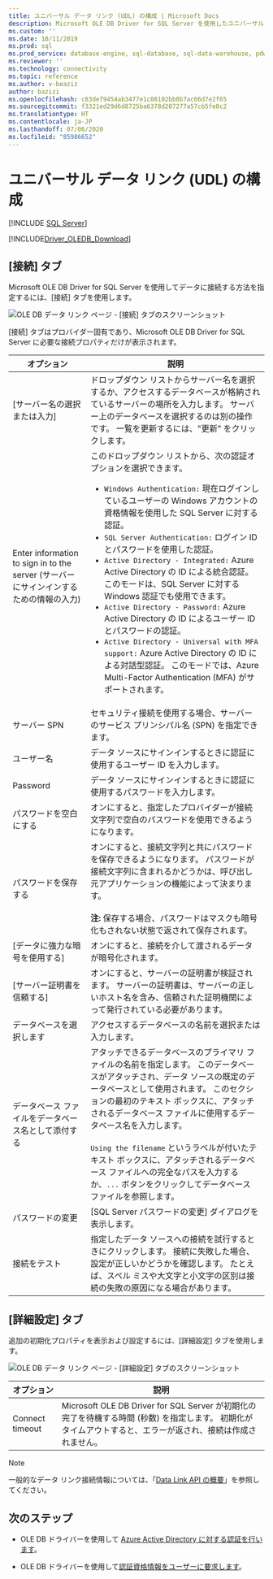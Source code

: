 ```yaml
---
title: ユニバーサル データ リンク (UDL) の構成 | Microsoft Docs
description: Microsoft OLE DB Driver for SQL Server を使用したユニバーサル データ リンク (UDL) の構成
ms.custom: ''
ms.date: 10/11/2019
ms.prod: sql
ms.prod_service: database-engine, sql-database, sql-data-warehouse, pdw
ms.reviewer: ''
ms.technology: connectivity
ms.topic: reference
ms.author: v-beaziz
author: bazizi
ms.openlocfilehash: c83def9454ab3477e1c08102bb0b7ac66d7e2f65
ms.sourcegitcommit: f3321ed29d6d8725ba6378d207277a57cb5fe8c2
ms.translationtype: HT
ms.contentlocale: ja-JP
ms.lasthandoff: 07/06/2020
ms.locfileid: "85986652"
---
```

# <a name="universal-data-link-udl-configuration"></a>ユニバーサル データ リンク (UDL) の構成
[!INCLUDE [SQL Server](../../../includes/applies-to-version/sql-asdb-asdbmi-asa-pdw.md)]

[!INCLUDE[Driver_OLEDB_Download](../../../includes/driver_oledb_download.md)]

## <a name="connection-tab"></a>[接続] タブ
Microsoft OLE DB Driver for SQL Server を使用してデータに接続する方法を指定するには、[接続] タブを使用します。

![OLE DB データ リンク ページ - [接続] タブのスクリーンショット](../media/data-link-pages-connection-tab.png)

[接続] タブはプロバイダー固有であり、Microsoft OLE DB Driver for SQL Server に必要な接続プロパティだけが表示されます。

|オプション|説明|
|---   |---        |
|[サーバー名の選択または入力]|ドロップダウン リストからサーバー名を選択するか、アクセスするデータベースが格納されているサーバーの場所を入力します。 サーバー上のデータベースを選択するのは別の操作です。 一覧を更新するには、"更新" をクリックします。
|Enter information to sign in to the server (サーバーにサインインするための情報の入力)|このドロップダウン リストから、次の認証オプションを選択できます。 <ul><li>`Windows Authentication:` 現在ログインしているユーザーの Windows アカウントの資格情報を使用した SQL Server に対する認証。</li><li>`SQL Server Authentication:` ログイン ID とパスワードを使用した認証。</li><li>`Active Directory - Integrated:` Azure Active Directory の ID による統合認証。 このモードは、SQL Server に対する Windows 認証でも使用できます。</li><li>`Active Directory - Password:` Azure Active Directory の ID によるユーザー ID とパスワードの認証。</li><li>`Active Directory - Universal with MFA support:` Azure Active Directory の ID による対話型認証。 このモードでは、Azure Multi-Factor Authentication (MFA) がサポートされます。</li></ul>|
|サーバー SPN|セキュリティ接続を使用する場合、サーバーのサービス プリンシパル名 (SPN) を指定できます。|
|ユーザー名|データ ソースにサインインするときに認証に使用するユーザー ID を入力します。|
|Password|データ ソースにサインインするときに認証に使用するパスワードを入力します。|
|パスワードを空白にする|オンにすると、指定したプロバイダーが接続文字列で空白のパスワードを使用できるようになります。|
|パスワードを保存する|オンにすると、接続文字列と共にパスワードを保存できるようになります。 パスワードが接続文字列に含まれるかどうかは、呼び出し元アプリケーションの機能によって決まります。 <br/><br/>**注:** 保存する場合、パスワードはマスクも暗号化もされない状態で返されて保存されます。|
|[データに強力な暗号を使用する]|オンにすると、接続を介して渡されるデータが暗号化されます。|
|[サーバー証明書を信頼する]|オンにすると、サーバーの証明書が検証されます。 サーバーの証明書は、サーバーの正しいホスト名を含み、信頼された証明機関によって発行されている必要があります。|
|データベースを選択します|アクセスするデータベースの名前を選択または入力します。|
|データベース ファイルをデータベース名として添付する|アタッチできるデータベースのプライマリ ファイルの名前を指定します。 このデータベースがアタッチされ、データ ソースの既定のデータベースとして使用されます。 このセクションの最初のテキスト ボックスに、アタッチされるデータベース ファイルに使用するデータベース名を入力します。<br/><br/>`Using the filename` というラベルが付いたテキスト ボックスに、アタッチされるデータベース ファイルへの完全なパスを入力するか、`...` ボタンをクリックしてデータベース ファイルを参照します。|
|パスワードの変更|[SQL Server パスワードの変更] ダイアログを表示します。 |
|接続をテスト|指定したデータ ソースへの接続を試行するときにクリックします。 接続に失敗した場合、設定が正しいかどうかを確認します。 たとえば、スペル ミスや大文字と小文字の区別は接続の失敗の原因になる場合があります。|

## <a name="advanced-tab"></a>[詳細設定] タブ
追加の初期化プロパティを表示および設定するには、[詳細設定] タブを使用します。

![OLE DB データ リンク ページ - [詳細設定] タブのスクリーンショット](../media/data-link-pages-advanced-tab.png)

|オプション|説明|
|---   |---        |
| Connect timeout | Microsoft OLE DB Driver for SQL Server が初期化の完了を待機する時間 (秒数) を指定します。 初期化がタイムアウトすると、エラーが返され、接続は作成されません。|


> [!NOTE]  
>  一般的なデータ リンク接続情報については、「[Data Link API の概要](https://go.microsoft.com/fwlink/?linkid=2067432)」を参照してください。

## <a name="next-steps"></a>次のステップ
- OLE DB ドライバーを使用して [Azure Active Directory に対する認証を行います](../features/using-azure-active-directory.md)。

- OLE DB ドライバーを使用して[認証資格情報をユーザーに要求します](../help-topics/sql-server-login-dialog.md)。